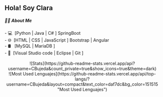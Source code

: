 
<h2> Hola! Soy Clara </h2>
<h5> 👩‍💻 About Me </h5>
- 💻&nbsp;  [Python | Java | C# ]  SpringBoot </br>
- 🌐&nbsp;  [HTML | CSS | JavaScript ] Bootstrap | Angular</br>
- 🛢 &nbsp;  [MySQL | MariaDB ]</br>
- 🔧&nbsp;  [Visual Studio code | Eclipse | Git ]</br>
</br>
<div style="text-align: center;">
![Stats](https://github-readme-stats.vercel.app/api?username=CBujeda&count_private=true&show_icons=true&theme=dark) <br>
![Most Used Lenguajes](https://github-readme-stats.vercel.app/api/top-langs/?username=CBujeda&layout=compact&text_color=daf7dc&bg_color=151515 "Most Used Lenguajes")<br>
</div>

<!---
- 👋 Hi, I’m @CBujeda
- 👀 I’m interested in ...
- 🌱 I’m currently learning ...
- 💞️ I’m looking to collaborate on ...
- 📫 How to reach me ...
CBujeda/CBujeda is a ✨ special ✨ repository because its `README.md` (this file) appears on your GitHub profile.
You can click the Preview link to take a look at your changes.
--->
